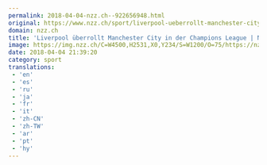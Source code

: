 ```yaml
---
permalink: 2018-04-04-nzz.ch--922656948.html
original: https://www.nzz.ch/sport/liverpool-ueberrollt-manchester-city-in-der-champions-league-ld.1371685
domain: nzz.ch
title: 'Liverpool überrollt Manchester City in der Champions League | NZZ'
image: https://img.nzz.ch/C=W4500,H2531,X0,Y234/S=W1200/O=75/https://nzz-img.s3.amazonaws.com/2018/4/4/ff58b5fc-b2c8-44b3-bb2f-5c950d224ebe.jpeg
date: 2018-04-04 21:39:20
category: sport
translations: 
 - 'en'
 - 'es'
 - 'ru'
 - 'ja'
 - 'fr'
 - 'it'
 - 'zh-CN'
 - 'zh-TW'
 - 'ar'
 - 'pt'
 - 'hy'
---
```


